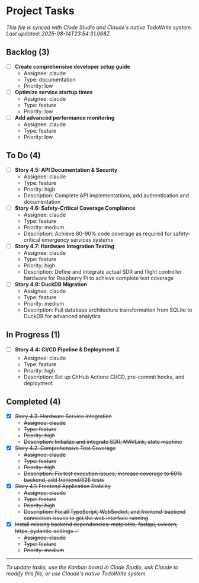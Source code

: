 # Project Tasks

*This file is synced with Clode Studio and Claude's native TodoWrite system.*  
*Last updated: 2025-08-14T23:54:31.068Z*

## Backlog (3)

- [ ] **Create comprehensive developer setup guide**
  - Assignee: claude
  - Type: documentation
  - Priority: low
- [ ] **Optimize service startup times**
  - Assignee: claude
  - Type: feature
  - Priority: low
- [ ] **Add advanced performance monitoring**
  - Assignee: claude
  - Type: feature
  - Priority: low

## To Do (4)

- [ ] **Story 4.5: API Documentation & Security**
  - Assignee: claude
  - Type: feature
  - Priority: high
  - Description: Complete API implementations, add authentication and documentation
- [ ] **Story 4.6: Safety-Critical Coverage Compliance**
  - Assignee: claude
  - Type: feature
  - Priority: medium
  - Description: Achieve 80-90% code coverage as required for safety-critical emergency services systems
- [ ] **Story 4.7: Hardware Integration Testing**
  - Assignee: claude
  - Type: feature
  - Priority: high
  - Description: Define and integrate actual SDR and flight controller hardware for Raspberry Pi to achieve complete test coverage
- [ ] **Story 4.8: DuckDB Migration**
  - Assignee: claude
  - Type: feature
  - Priority: medium
  - Description: Full database architecture transformation from SQLite to DuckDB for advanced analytics

## In Progress (1)

- [ ] **Story 4.4: CI/CD Pipeline & Deployment** ⏳
  - Assignee: claude
  - Type: feature
  - Priority: high
  - Description: Set up GitHub Actions CI/CD, pre-commit hooks, and deployment

## Completed (4)

- [x] ~~Story 4.3: Hardware Service Integration~~
  - ~~Assignee: claude~~
  - ~~Type: feature~~
  - ~~Priority: high~~
  - ~~Description: Initialize and integrate SDR, MAVLink, state machine~~
- [x] ~~Story 4.2: Comprehensive Test Coverage~~
  - ~~Assignee: claude~~
  - ~~Type: feature~~
  - ~~Priority: high~~
  - ~~Description: Fix test execution issues, increase coverage to 60% backend, add frontend/E2E tests~~
- [x] ~~Story 4.1: Frontend Application Stability~~
  - ~~Assignee: claude~~
  - ~~Type: feature~~
  - ~~Priority: high~~
  - ~~Description: Fix all TypeScript, WebSocket, and frontend-backend connection issues to get the web interface running~~
- [x] ~~Install missing backend dependencies: matplotlib, fastapi, uvicorn, httpx, pydantic-settings ✅~~
  - ~~Assignee: claude~~
  - ~~Type: feature~~
  - ~~Priority: medium~~

---
*To update tasks, use the Kanban board in Clode Studio, ask Claude to modify this file, or use Claude's native TodoWrite system.*
